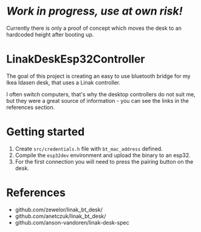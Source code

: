 # ***Work in progress, use at own risk!***

Currently there is only a proof of concept which moves the desk to an hardcoded height after booting up.
# LinakDeskEsp32Controller

The goal of this project is creating an easy to use bluetooth bridge for my Ikea Idasen desk, that uses a Linak controller.

I often switch computers, that's why the desktop controllers do not suit me, but they were a great source of information - you can see the links in the references section.

# Getting started
1. Create `src/credentials.h` file with `bt_mac_address` defined.
2. Compile the `esp32dev` environment and upload the binary to an esp32.
3. For the first connection you will need to press the pairing button on the desk.


# References
* github.com/zewelor/linak_bt_desk/
* github.com/anetczuk/linak_bt_desk/
* github.com/anson-vandoren/linak-desk-spec